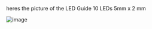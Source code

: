 heres the picture of the LED Guide 10 LEDs 5mm x 2 mm 

![image](https://github.com/user-attachments/assets/7e07eb83-5082-481a-b226-2e85a511cb51)
